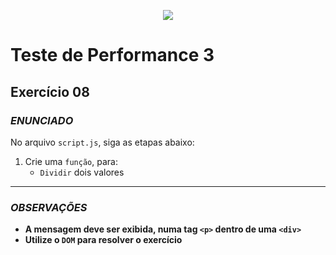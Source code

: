 <p align="center">
	<img src="https://www.infnet.edu.br/infnet/wp-content/themes/infnet.homepage//assets/img/LogoInfnetRodape.png"/>
</p>

# Teste de Performance 3

## Exercício 08

### _ENUNCIADO_

No arquivo `script.js`, siga as etapas abaixo:

1. Crie uma `função`, para:
    - `Dividir` dois valores

---

### _OBSERVAÇÕES_

- **A mensagem deve ser exibida, numa tag `<p>` dentro de uma `<div>`**
- **Utilize o `DOM` para resolver o exercício**